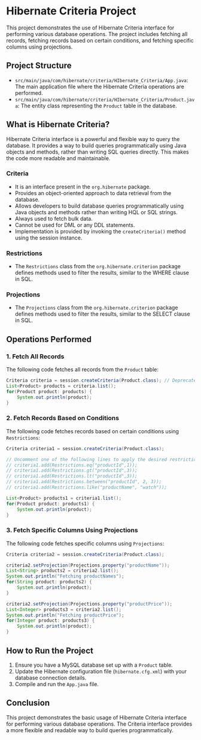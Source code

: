 # Hibernate Criteria Project

This project demonstrates the use of Hibernate Criteria interface for performing various database operations. The project includes fetching all records, fetching records based on certain conditions, and fetching specific columns using projections.

## Project Structure

- `src/main/java/com/hibernate/criteria/HIbernate_Criteria/App.java`: The main application file where the Hibernate Criteria operations are performed.
- `src/main/java/com/hibernate/criteria/HIbernate_Criteria/Product.java`: The entity class representing the `Product` table in the database.

## What is Hibernate Criteria?

Hibernate Criteria interface is a powerful and flexible way to query the database. It provides a way to build queries programmatically using Java objects and methods, rather than writing SQL queries directly. This makes the code more readable and maintainable.

### Criteria

- It is an interface present in the `org.hibernate` package.
- Provides an object-oriented approach to data retrieval from the database.
- Allows developers to build database queries programmatically using Java objects and methods rather than writing HQL or SQL strings.
- Always used to fetch bulk data.
- Cannot be used for DML or any DDL statements.
- Implementation is provided by invoking the `createCriteria()` method using the session instance.

### Restrictions

- The `Restrictions` class from the `org.hibernate.criterion` package defines methods used to filter the results, similar to the WHERE clause in SQL.

### Projections

- The `Projections` class from the `org.hibernate.criterion` package defines methods used to filter the results, similar to the SELECT clause in SQL.

## Operations Performed

### 1. Fetch All Records

The following code fetches all records from the `Product` table:

```java
Criteria criteria = session.createCriteria(Product.class); // Deprecated 
List<Product> products = criteria.list();
for(Product product: products) {
    System.out.println(product);
}
```

### 2. Fetch Records Based on Conditions

The following code fetches records based on certain conditions using `Restrictions`:

```java
Criteria criteria1 = session.createCriteria(Product.class); 

// Uncomment one of the following lines to apply the desired restriction
// criteria1.add(Restrictions.eq("productId",1));
// criteria1.add(Restrictions.gt("productId",3));
// criteria1.add(Restrictions.lt("productId",3));
// criteria1.add(Restrictions.between("productId", 2, 3));
// criteria1.add(Restrictions.like("productName", "watch"));

List<Product> products1 = criteria1.list();
for(Product product: products1) {
    System.out.println(product);
}
```

### 3. Fetch Specific Columns Using Projections

The following code fetches specific columns using `Projections`:

```java
Criteria criteria2 = session.createCriteria(Product.class);

criteria2.setProjection(Projections.property("productName"));
List<String> products2 = criteria2.list();
System.out.println("Fetching productNames");
for(String product: products2) {
    System.out.println(product);
}

criteria2.setProjection(Projections.property("productPrice"));
List<Integer> products3 = criteria2.list();
System.out.println("Fetching productPrice");
for(Integer product: products3) {
    System.out.println(product);
}
```

## How to Run the Project

1. Ensure you have a MySQL database set up with a `Product` table.
2. Update the Hibernate configuration file (`hibernate.cfg.xml`) with your database connection details.
3. Compile and run the `App.java` file.

## Conclusion

This project demonstrates the basic usage of Hibernate Criteria interface for performing various database operations. The Criteria interface provides a more flexible and readable way to build queries programmatically.
